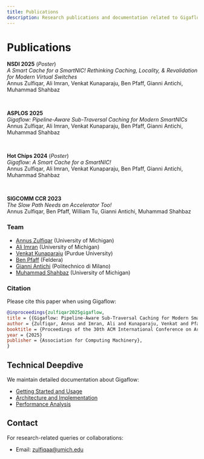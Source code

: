 ```yaml
---
title: Publications
description: Research publications and documentation related to Gigaflow
---
```


# Publications

**NSDI 2025** (_Poster_)  
_A Smart Cache for a SmartNIC! Rethinking Caching, Locality, & Revalidation for Modern Virtual Switches_  
Annus Zulfiqar, Ali Imran, Venkat Kunaparaju, Ben Pfaff, Gianni Antichi, Muhammad Shahbaz

&nbsp;

**ASPLOS 2025**  
_Gigaflow: Pipeline-Aware Sub-Traversal Caching for Modern SmartNICs_  
Annus Zulfiqar, Ali Imran, Venkat Kunaparaju, Ben Pfaff, Gianni Antichi, Muhammad Shahbaz

&nbsp;

**Hot Chips 2024** (_Poster_)  
_Gigaflow: A Smart Cache for a SmartNIC!_  
Annus Zulfiqar, Ali Imran, Venkat Kunaparaju, Ben Pfaff, Gianni Antichi, Muhammad Shahbaz

&nbsp;

**SIGCOMM CCR 2023**  
_The Slow Path Needs an Accelerator Too!_  
Annus Zulfiqar, Ben Pfaff, William Tu, Gianni Antichi, Muhammad Shahbaz

### Team

* [Annus Zulfiqar](https://annuszulfiqar2021.github.io/) (University of Michigan)
* [Ali Imran](https://www.linkedin.com/in/ali-imran-936a30202/) (University of Michigan)
* [Venkat Kunaparaju](https://www.linkedin.com/in/venkat-kunaparaju-3b8832232/) (Purdue University)
* [Ben Pfaff](https://www.linkedin.com/in/ben-pfaff-414a262bb/) (Feldera)
* [Gianni Antichi](https://www.linkedin.com/in/gianniantichi/) (Politechnico di Milano)
* [Muhammad Shahbaz](https://mshahbaz.gitlab.io/) (University of Michigan)

### Citation

Please cite this paper when using Gigaflow:

```bibtex
@inproceedings{zulfiqar2025gigaflow,
title = {{Gigaflow: Pipeline-Aware Sub-Traversal Caching for Modern SmartNICs}},
author = {Zulfiqar, Annus and Imran, Ali and Kunaparaju, Venkat and Pfaff, Ben and Antichi, Gianni and Shahbaz, Muhammad},
booktitle = {Proceedings of the 30th ACM International Conference on Architectural Support for Programming Languages and Operating Systems, Volume 2},
year = {2025}
publisher = {Association for Computing Machinery},
}
```

## Technical Deepdive

We maintain detailed documentation about Gigaflow:

* [Getting Started and Usage](getting-started.md)
* [Architecture and Implementation](technical-details.md)
* [Performance Analysis](benchmarks.md)

## Contact

For research-related queries or collaborations:

* Email: [zulfiqaa@umich.edu](mailto:zulfiqaa@umich.edu)